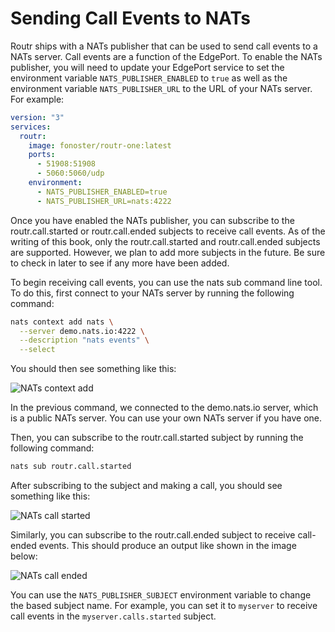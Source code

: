 # Sending Call Events to NATs

Routr ships with a NATs publisher that can be used to send call events to a NATs server. Call events are a function of the EdgePort. To enable the NATs publisher, you will need to update your EdgePort service to set the environment variable `NATS_PUBLISHER_ENABLED` to `true` as well as the environment variable `NATS_PUBLISHER_URL` to the URL of your NATs server. For example:

```yaml
version: "3"
services:
  routr:
    image: fonoster/routr-one:latest
    ports:
      - 51908:51908
      - 5060:5060/udp
    environment:
      - NATS_PUBLISHER_ENABLED=true
      - NATS_PUBLISHER_URL=nats:4222
```

Once you have enabled the NATs publisher, you can subscribe to the routr.call.started or routr.call.ended subjects to receive call events.
As of the writing of this book, only the routr.call.started and routr.call.ended subjects are supported. However, we plan to add more subjects in the future. Be sure to check in later to see if any more have been added.

To begin receiving call events, you can use the nats sub command line tool. To do this, first connect to your NATs server by running the following command:

```bash
nats context add nats \
  --server demo.nats.io:4222 \
  --description "nats events" \
  --select
```

You should then see something like this:
  
![NATs context add](/img/nats-context-add-nats.png)

In the previous command, we connected to the demo.nats.io server, which is a public NATs server. You can use your own NATs server if you have one.

Then, you can subscribe to the routr.call.started subject by running the following command:

```bash
nats sub routr.call.started
```

After subscribing to the subject and making a call, you should see something like this:

![NATs call started](/img/nats-sub-routr-call-started.png)

Similarly, you can subscribe to the routr.call.ended subject to receive call-ended events. This should produce an output like shown in the image below:

![NATs call ended](/img/nats-sub-routr-call-ended.png)

You can use the `NATS_PUBLISHER_SUBJECT` environment variable to change the based subject name. For example, you can set it to `myserver` to receive call events in the `myserver.calls.started` subject.